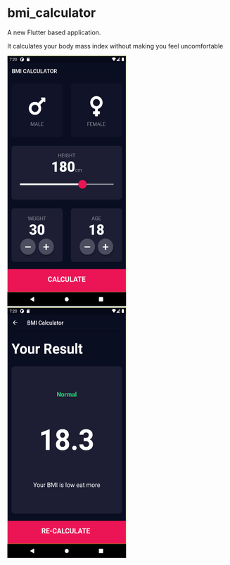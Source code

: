 # bmi_calculator

A new Flutter based application. 

It calculates your body mass index without making you feel uncomfortable

<img src=images/ss1.png width="270" height="570">    <img src=images/ss2.png width="270" height="570">
